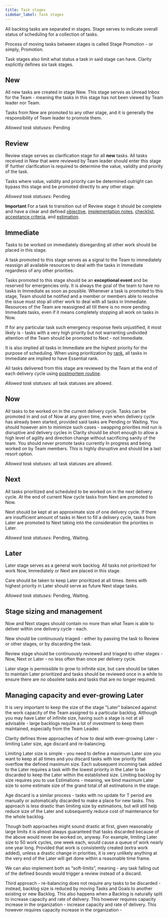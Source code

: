 ```yaml
---
title: Task stages
sidebar_label: Task stages
---
```


All backlog tasks are separated in stages. Stage serves to indicate overall status of scheduling for a collection of tasks.

Process of moving tasks between stages is called Stage Promotion - or simply, Promotion.

Task stages also limit what status a task in said stage can have. Clarity explicitly defines six task stages.

## New

All new tasks are created in stage New. This stage serves as Unread Inbox for the Team - meaning the tasks in this stage has not been viewed by Team leader nor Team.

Tasks from New are promoted to any other stage, and it is generally the responsibility of Team leader to promote them.

*Allowed task statuses:* Pending

## Review

Review stage serves as clarification stage for all **new** tasks. All tasks received in New that were reviewed by Team leader should enter this stage IF further clarification is required to determine the value, validity and priority of the task.

Tasks where value, validity and priority can be determined outright can bypass this stage and be promoted directly to any other stage.

*Allowed task statuses:* Pending

**Important** For a task to transition out of Review stage it should be complete and have a clear and defined [objective](tasks.md#task-objective), [implementation notes](tasks.md#implementation-notes), [checklist](tasks.md#task-checklist), [acceptance criteria](tasks.md#task-acceptance-criteria), and [estimation](tasks.md#task-estimation).


## Immediate

Tasks to be worked on immediately disregarding all other work should be placed in this stage.

A task promoted to this stage serves as a signal to the Team to immediately reassign all available resources to deal with the tasks in Immediate regardless of any other priorities.

Tasks promoted to this stage should be an **exceptional event** and be reserved for emergencies only. It is always the goal of the team to have no tasks in Immediate as soon as possible. Whenever a task is promoted to this stage, Team should be notified and a member or members able to resolve the issue must stop all other work to deal with all tasks in Immediate. Resources of the Team are reassigned all till there is no more pending Immediate tasks, even if it means completely stopping all work on tasks in Now.

If for any particular task such emergency response feels unjustified, it most likely is - tasks with a very high priority but not warranting undivided attention of the Team should be promoted to Next - not Immediate.

It is also implied all tasks in Immediate are the highest priority for the purpose of scheduling. When using prioritization by [rank](prioritization#prioritization-using-rank), all tasks in Immediate are implied to have Essential rank.

All tasks delivered from this stage are reviewed by the Team at the end of each delivery cycle using [postmortem routine](routines.md#postmortem).

*Allowed task statuses:* all task statuses are allowed.

## Now

All tasks to be worked on in the current delivery cycle. Tasks can be promoted in and out of Now at any given time, even when delivery cycle has already been started, provided said tasks are Pending or Waiting. You should however aim to minimize such cases - swapping priorities mid run is disruptive and delivery cycles in Clarity should be short enough to allow a high level of agility and direction change without sacrificing sanity of the team. You should never promote tasks currently In progress and being worked on by Team members. This is highly disruptive and should be a last resort option.

*Allowed task statuses:* all task statuses are allowed.

## Next

All tasks prioritized and scheduled to be worked on in the next delivery cycle. At the end of current Now cycle tasks from Next are promoted to Now.

Next should be kept at an approximate size of one delivery cycle. If there are insufficient amount of tasks in Next to fill a delivery cycle, tasks from Later are promoted to Next taking into the consideration the priorities in Later.

*Allowed task statuses:* Pending, Waiting.

## Later

Later stage serves as a general work backlog. All tasks not prioritized for work Now, Immediately or Next are placed in this stage.

Care should be taken to keep Later prioritized at all times. Items with highest priority in Later should serve as future Next stage tasks.

*Allowed task statuses:* Pending, Waiting.

## Stage sizing and management

Now and Next stages should contain no more than what Team is able to deliver within one delivery cycle - each.

New should be continuously triaged - either by passing the task to Review or other stages, or by discarding the task.

Review stage should be continuously reviewed and triaged to other stages - Now, Next or Later - no less often than once per delivery cycle.

Later stage is permissible to grow to infinite size, but care should be taken to maintain Later prioritized and tasks should be reviewed once in a while to ensure there are no obsolete tasks and tasks that are no longer required.

## Managing capacity and ever-growing Later

It is very important to keep the size of the stage "Later" balanced against the work capacity of the Team assigned to a particular backlog. Although you may have Later of infinite size, having such a stage is not at all advisable - large backlogs require a lot of investment to keep them maintained, especially from the Team Leader.

Clarity defines three approaches of how to deal with ever-growing Later - limiting Later size, age discard and re-balancing.

Limiting Later size is simple - you need to define a maximum Later size you want to keep at all times and you discard tasks with low priority that overflow the defined maximum size. Each subsequent incoming task added to the Later requires a task with the lowest priority in the Later to be discarded to keep the Later within the established size. Limiting backlog by size requires you to use Estimations - meaning, we bind maximum Later size to some estimate size of the grand total of all estimations in the stage.

Age discard is a similar process - tasks with no update for T period are manually or automatically discarded to make a place for new tasks. This approach is less drastic than limiting size by estimations, but will still help reduce size of the Later and subsequently reduce cost of maintenance for the whole backlog.

Though both approaches might sound drastic at first, given reasonably large limits it is almost always guaranteed that tasks discarded because of the above would never be worked on, anyway. For example, limiting Later size to 50 work cycles, one week each, would cause a queue of work nearly one year long. Provided that work is consistently created (extra work added), unless a drastic change in priorities, it is very unlikely anything at the very end of the Later will get done within a reasonable time frame.

We can also implement both as “soft-limits”, meaning - any task falling out of the defined bounds would trigger a review instead of a discard.

Third approach - re-balancing does not require any tasks to be discarded - instead, backlog size is reduced by moving Tasks and Goals to another existing or new Backlog. This also happens when a Backlog is naturally split to increase capacity and rate of delivery. This however requires capacity increase in the organization - increase capacity and rate of delivery. This however requires capacity increase in the organization -
